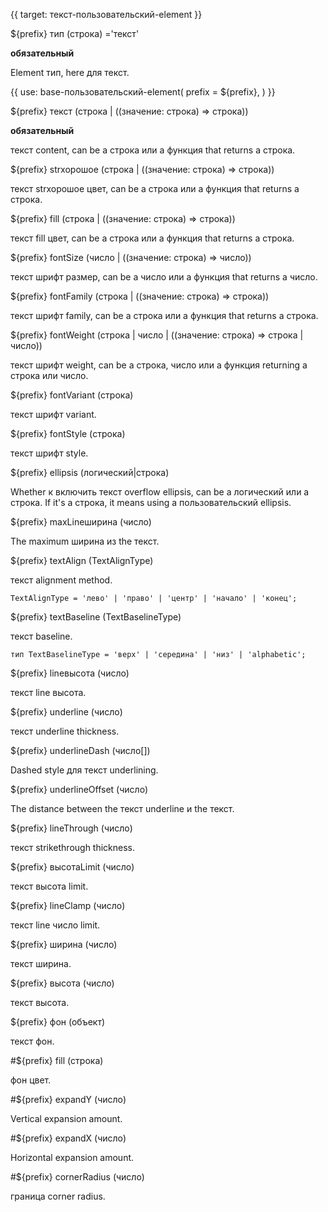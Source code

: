 {{ target: текст-пользовательский-element }}

${prefix} тип (строка) ='текст'

**обязательный**

Element тип, here для текст.

{{ use: base-пользовательский-element(
    prefix = ${prefix},
) }}

${prefix} текст (строка | ((значение: строка) => строка))

**обязательный**

текст content, can be a строка или a функция that returns a строка.

${prefix} strхорошоe (строка | ((значение: строка) => строка))

текст strхорошоe цвет, can be a строка или a функция that returns a строка.

${prefix} fill (строка | ((значение: строка) => строка))

текст fill цвет, can be a строка или a функция that returns a строка.

${prefix} fontSize (число | ((значение: строка) => число))

текст шрифт размер, can be a число или a функция that returns a число.

${prefix} fontFamily (строка | ((значение: строка) => строка))

текст шрифт family, can be a строка или a функция that returns a строка.

${prefix} fontWeight (строка | число | ((значение: строка) => строка | число))

текст шрифт weight, can be a строка, число или a функция returning a строка или число.

${prefix} fontVariant (строка)

текст шрифт variant.

${prefix} fontStyle (строка)

текст шрифт style.

${prefix} ellipsis (логический|строка)

Whether к включить текст overflow ellipsis, can be a логический или a строка. If it's a строка, it means using a пользовательский ellipsis.

${prefix} maxLineширина (число)

The maximum ширина из the текст.

${prefix} textAlign (TextAlignType)

текст alignment method.

```
TextAlignType = 'лево' | 'право' | 'центр' | 'начало' | 'конец';
```

${prefix} textBaseline (TextBaselineType)

текст baseline.

```
тип TextBaselineType = 'верх' | 'середина' | 'низ' | 'alphabetic';
```

${prefix} lineвысота (число)

текст line высота.

${prefix} underline (число)

текст underline thickness.

${prefix} underlineDash (число[])

Dashed style для текст underlining.

${prefix} underlineOffset (число)

The distance between the текст underline и the текст.

${prefix} lineThrough (число)

текст strikethrough thickness.

${prefix} высотаLimit (число)

текст высота limit.

${prefix} lineClamp (число)

текст line число limit.

${prefix} ширина (число)

текст ширина.

${prefix} высота (число)

текст высота.

${prefix} фон (объект)

текст фон.

#${prefix} fill (строка)

фон цвет.

#${prefix} expandY (число)

Vertical expansion amount.

#${prefix} expandX (число)

Horizontal expansion amount.

#${prefix} cornerRadius (число)

граница corner radius.
